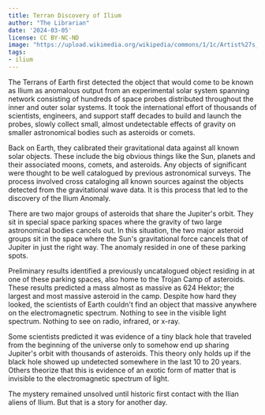 ```yaml
---
title: Terran Discovery of Ilium
author: "The Librarian"
date: '2024-03-05'
license: CC BY-NC-ND
image: "https://upload.wikimedia.org/wikipedia/commons/1/1c/Artist%27s_impression_of_%CA%BBOumuamua.jpg"
tags:
- ilium
---
```


The Terrans of Earth first detected the object that would come to be known as Ilium as anomalous output from an experimental solar system spanning network consisting of hundreds of space probes distributed throughout the inner and outer solar systems. It took the international effort of thousands of scientists, engineers, and support staff decades to build and launch the probes, slowly collect small, almost undetectable effects of gravity on smaller astronomical bodies such as asteroids or comets.

Back on Earth, they calibrated their gravitational data against all known solar objects. These include the big obvious things like the Sun, planets and their associated moons, comets, and asteroids. Any objects of significant were thought to be well catalogued by previous astronomical surveys. The process involved cross cataloging all known sources against the objects detected from the gravitational wave data. It is this process that led to the discovery of the Ilium Anomaly.

There are two major groups of asteroids that share the Jupiter's orbit. They sit in special space parking spaces where the gravity of two large astronomical bodies cancels out. In this situation, the two major asteroid groups sit in the space where the Sun's gravitational force cancels that of Jupiter in just the right way. The anomaly resided in one of these parking spots.

Preliminary results identified a previously uncatalogued object residing in at one of these parking spaces, also home to the Trojan Camp of asteroids. These results predicted a mass almost as massive as 624 Hektor; the largest and most massive asteroid in the camp. Despite how hard they looked, the scientists of Earth couldn't find an object that massive anywhere on the electromagnetic spectrum. Nothing to see in the visible light spectrum. Nothing to see on radio, infrared, or x-ray.

Some scientists predicted it was evidence of a tiny black hole that traveled from the beginning of the universe only to somehow end up sharing Jupiter's orbit with thousands of asteroids. This theory only holds up if the black hole showed up undetected somewhere in the last 10 to 20 years. Others theorize that this is evidence of an exotic form of matter that is invisible to the electromagnetic spectrum of light.

The mystery remained unsolved until historic first contact with the Ilian aliens of Ilium. But that is a story for another day.